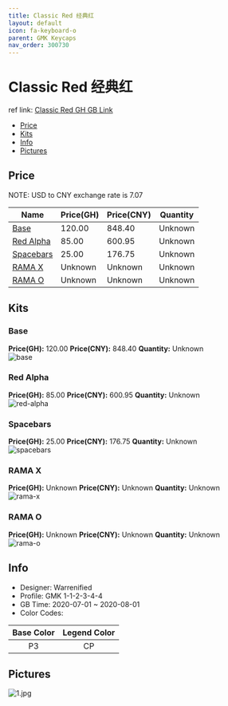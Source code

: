 ```yaml
---
title: Classic Red 经典红
layout: default
icon: fa-keyboard-o
parent: GMK Keycaps
nav_order: 300730
---
```


# Classic Red 经典红

ref link: [Classic Red GH GB Link](https://geekhack.org/index.php?topic=107236.0)  
* [Price](#price)  
* [Kits](#kits)  
* [Info](#info)  
* [Pictures](#pictures)  


## Price  

NOTE: USD to CNY exchange rate is 7.07

| Name          | Price(GH)    |  Price(CNY) | Quantity |
| ------------- | ------------ |  ---------- | -------- |
|[Base](#base)|120.00|848.40|Unknown|
|[Red Alpha](#red-alpha)|85.00|600.95|Unknown|
|[Spacebars](#spacebars)|25.00|176.75|Unknown|
|[RAMA X](#rama-x)|Unknown|Unknown|Unknown|
|[RAMA O](#rama-o)|Unknown|Unknown|Unknown|


## Kits  
### Base  
**Price(GH):** 120.00    **Price(CNY):** 848.40    **Quantity:** Unknown  
<img src="{{ 'assets/images/gmk-keycaps/classicred/kits_pics/base.jpg' | relative_url }}" alt="base" class="image featured">

### Red Alpha  
**Price(GH):** 85.00    **Price(CNY):** 600.95    **Quantity:** Unknown  
<img src="{{ 'assets/images/gmk-keycaps/classicred/kits_pics/red-alpha.jpg' | relative_url }}" alt="red-alpha" class="image featured">

### Spacebars  
**Price(GH):** 25.00    **Price(CNY):** 176.75    **Quantity:** Unknown  
<img src="{{ 'assets/images/gmk-keycaps/classicred/kits_pics/spacebars.jpg' | relative_url }}" alt="spacebars" class="image featured">

### RAMA X  
**Price(GH):** Unknown    **Price(CNY):** Unknown    **Quantity:** Unknown  
<img src="{{ 'assets/images/gmk-keycaps/classicred/kits_pics/rama-x.jpg' | relative_url }}" alt="rama-x" class="image featured">

### RAMA O  
**Price(GH):** Unknown    **Price(CNY):** Unknown    **Quantity:** Unknown  
<img src="{{ 'assets/images/gmk-keycaps/classicred/kits_pics/rama-o.jpg' | relative_url }}" alt="rama-o" class="image featured">


## Info  
* Designer: Warrenified  
* Profile: GMK 1-1-2-3-4-4  
* GB Time: 2020-07-01 ~ 2020-08-01  
* Color Codes:  

|Base Color     | Legend Color
| :-------------: | :------------:
|P3|CP


## Pictures  
<img src="{{ 'assets/images/gmk-keycaps/classicred/rendering_pics/1.jpg' | relative_url }}" alt="1.jpg" class="image featured">
